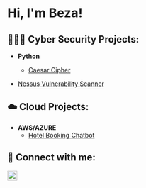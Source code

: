 <h1>Hi, I'm Beza! </h1>

<h2> 👩🏽‍💻 Cyber Security Projects:</h2>

- <b>Python </b>
  - [Caesar Cipher](https://github.com/bezahailu/Caesar-Cipher)

- [Nessus Vulnerability Scanner](https://github.com/bezahailu/Nessus-Vulnerability-Scanner)
 
    
<h2> ☁️ Cloud Projects:</h2>

- <b>AWS/AZURE </b>
  - [Hotel Booking Chatbot](https://github.com/bezahailu/Hotel-Booking-Chatbot)

<h2> 🤳 Connect with me:</h2>

[<img align="left" alt="JoshMadakor | LinkedIn" width="22px" src="https://cdn.jsdelivr.net/npm/simple-icons@v3/icons/linkedin.svg" />][linkedin]

[linkedin]: https://linkedin.com/in/bezawithailu

<!--
Here are some ideas to get you started:

- 🔭 I’m currently working on ...
- 🌱 I’m currently learning ...
- 👯 I’m looking to collaborate on ...
- 🤔 I’m looking for help with ...
- 💬 Ask me about ...
- 📫 How to reach me: ...
- 😄 Pronouns: ...
- ⚡ Fun fact: ...
-->
